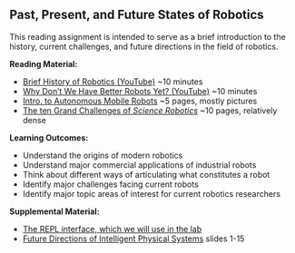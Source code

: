 ## Past, Present, and Future States of Robotics

This reading assignment is intended to serve as a brief introduction to the history, current challenges, and future directions in the field of robotics. 

**Reading Material:**
- [Brief History of Robotics (YouTube)](https://www.youtube.com/watch?v=uoC2ZGRI8a8) ~10 minutes
- [Why Don’t We Have Better Robots Yet? (YouTube)](https://www.youtube.com/watch?v=cUdl-Cp-LWw) ~10 minutes
- [Intro. to Autonomous Mobile Robots](assets/Pages_IntroAutRobots.pdf) ~5 pages, mostly pictures
- [The ten Grand Challenges of *Science Robotics*](assets/ScienceRoboticsGrandChallenges.pdf) ~10 pages, relatively dense

**Learning Outcomes:**
- Understand the origins of modern robotics
- Understand major commercial applications of industrial robots
- Think about different ways of articulating what constitutes a robot
- Identify major challenges facing current robots
- Identify major topic areas of interest for current robotics researchers

**Supplemental Material:**
- [The REPL interface, which we will use in the lab](https://realpython.com/python-repl/#:~:text=The%20Python%20standard%20shell%2C%20or,project%20or%20learning%20the%20language)
- [Future Directions of Intelligent Physical Systems](assets/FISAL_workshop.pdf) slides 1-15
